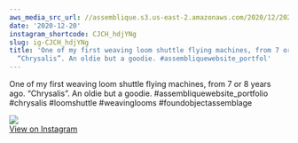 ```yaml
---
aws_media_src_url: //assemblique.s3.us-east-2.amazonaws.com/2020/12/2020-12-20_20-36-20_UTC.jpg
date: '2020-12-20'
instagram_shortcode: CJCH_hdjYNg
slug: ig-CJCH_hdjYNg
title: 'One of my first weaving loom shuttle flying machines, from 7 or 8 years ago.
  “Chrysalis”. An oldie but a goodie. #assembliquewebsite_portfol'
---
```


One of my first weaving loom shuttle flying machines, from 7 or 8 years ago. “Chrysalis”. An oldie but a goodie. #assembliquewebsite\_portfolio #chrysalis #loomshuttle #weavinglooms #foundobjectassemblage 

![](//assemblique.s3.us-east-2.amazonaws.com/2020/12/2020-12-20_20-36-20_UTC.jpg)   
[View on Instagram](https://www.instagram.com/p/CJCH_hdjYNg/)